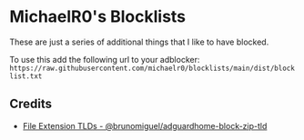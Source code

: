 # MichaelR0's Blocklists
These are just a series of additional things that I like to have blocked.

To use this add the following url to your adblocker:
`https://raw.githubusercontent.com/michaelr0/blocklists/main/dist/blocklist.txt`

## Credits
- [File Extension TLDs - @brunomiguel/adguardhome-block-zip-tld](https://github.com/brunomiguel/adguardhome-block-zip-tld)
